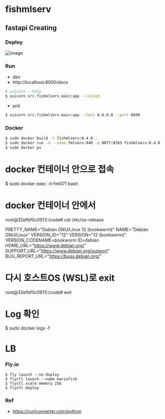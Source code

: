 # fishmlserv

## fastapi Creating

### Deploy
![image](https://github.com/user-attachments/assets/a2665a21-109f-415b-a974-06495ce8d23d)


### Run
- dev
- http://localhost:8000/docs
```bash
# uvicorn --help
$ uvicorn src.fishmlserv.main:app --reload
```
- prd
```bash
$ uvicorn src.fishmlserv.main:app --host 0.0.0.0 --port 8949
```

### Docker
```bash
$ sudo docker build -t fishmlserv:0.4.0 .
$ sudo docker run -d --name fmlserv-040 -p 8877:8765 fishmlserv:0.4.0
$ sudo docker ps
```

# docker 컨테이너 안으로 접속
$ sudo docker exec -it fml071 bash

# docker 컨테이너 안에서
root@32efbf0c0913:/code# cat /etc/os-release

PRETTY_NAME="Debian GNU/Linux 12 (bookworm)"
NAME="Debian GNU/Linux"
VERSION_ID="12"
VERSION="12 (bookworm)"
VERSION_CODENAME=bookworm
ID=debian
HOME_URL="https://www.debian.org/"
SUPPORT_URL="https://www.debian.org/support"
BUG_REPORT_URL="https://bugs.debian.org/"

# 다시 호스트OS (WSL)로 exit 
root@32efbf0c0913:/code# exit

# Log 확인
$ sudo docker logs -f <CONTAINER NAME>

# LB

### Fly.io
```
$ fly launch --no-deploy
$ flyctl launch --name mariofish
$ flyctl scale memory 256
$ flyctl deploy
```


### Ref
- https://curlconverter.com/python
